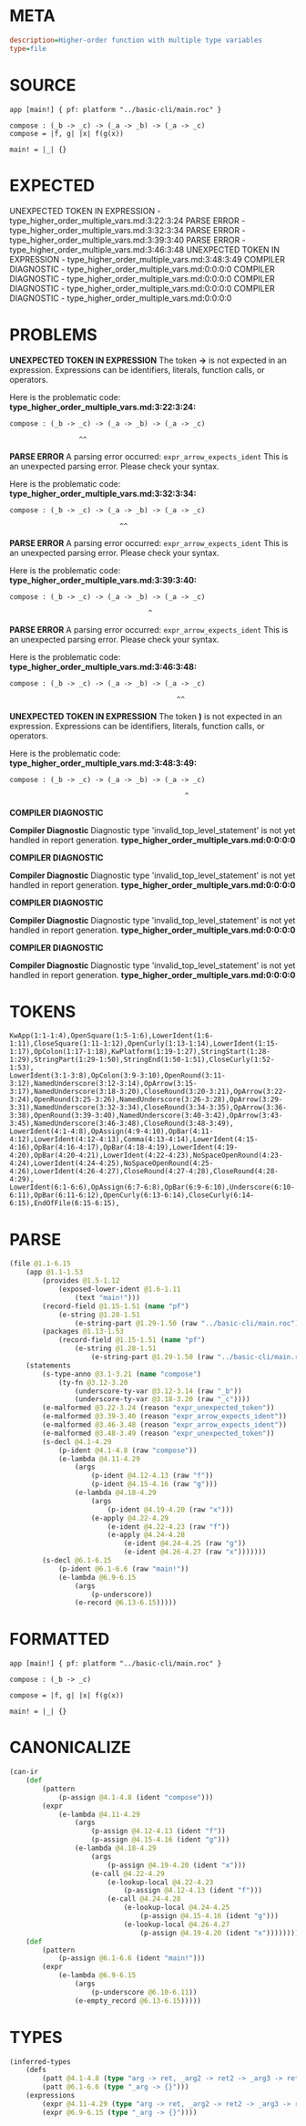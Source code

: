 # META
~~~ini
description=Higher-order function with multiple type variables
type=file
~~~
# SOURCE
~~~roc
app [main!] { pf: platform "../basic-cli/main.roc" }

compose : (_b -> _c) -> (_a -> _b) -> (_a -> _c)
compose = |f, g| |x| f(g(x))

main! = |_| {}
~~~
# EXPECTED
UNEXPECTED TOKEN IN EXPRESSION - type_higher_order_multiple_vars.md:3:22:3:24
PARSE ERROR - type_higher_order_multiple_vars.md:3:32:3:34
PARSE ERROR - type_higher_order_multiple_vars.md:3:39:3:40
PARSE ERROR - type_higher_order_multiple_vars.md:3:46:3:48
UNEXPECTED TOKEN IN EXPRESSION - type_higher_order_multiple_vars.md:3:48:3:49
COMPILER DIAGNOSTIC - type_higher_order_multiple_vars.md:0:0:0:0
COMPILER DIAGNOSTIC - type_higher_order_multiple_vars.md:0:0:0:0
COMPILER DIAGNOSTIC - type_higher_order_multiple_vars.md:0:0:0:0
COMPILER DIAGNOSTIC - type_higher_order_multiple_vars.md:0:0:0:0
# PROBLEMS
**UNEXPECTED TOKEN IN EXPRESSION**
The token **->** is not expected in an expression.
Expressions can be identifiers, literals, function calls, or operators.

Here is the problematic code:
**type_higher_order_multiple_vars.md:3:22:3:24:**
```roc
compose : (_b -> _c) -> (_a -> _b) -> (_a -> _c)
```
                     ^^


**PARSE ERROR**
A parsing error occurred: `expr_arrow_expects_ident`
This is an unexpected parsing error. Please check your syntax.

Here is the problematic code:
**type_higher_order_multiple_vars.md:3:32:3:34:**
```roc
compose : (_b -> _c) -> (_a -> _b) -> (_a -> _c)
```
                               ^^


**PARSE ERROR**
A parsing error occurred: `expr_arrow_expects_ident`
This is an unexpected parsing error. Please check your syntax.

Here is the problematic code:
**type_higher_order_multiple_vars.md:3:39:3:40:**
```roc
compose : (_b -> _c) -> (_a -> _b) -> (_a -> _c)
```
                                      ^


**PARSE ERROR**
A parsing error occurred: `expr_arrow_expects_ident`
This is an unexpected parsing error. Please check your syntax.

Here is the problematic code:
**type_higher_order_multiple_vars.md:3:46:3:48:**
```roc
compose : (_b -> _c) -> (_a -> _b) -> (_a -> _c)
```
                                             ^^


**UNEXPECTED TOKEN IN EXPRESSION**
The token **)** is not expected in an expression.
Expressions can be identifiers, literals, function calls, or operators.

Here is the problematic code:
**type_higher_order_multiple_vars.md:3:48:3:49:**
```roc
compose : (_b -> _c) -> (_a -> _b) -> (_a -> _c)
```
                                               ^


**COMPILER DIAGNOSTIC**

**Compiler Diagnostic**
Diagnostic type 'invalid_top_level_statement' is not yet handled in report generation.
**type_higher_order_multiple_vars.md:0:0:0:0**

**COMPILER DIAGNOSTIC**

**Compiler Diagnostic**
Diagnostic type 'invalid_top_level_statement' is not yet handled in report generation.
**type_higher_order_multiple_vars.md:0:0:0:0**

**COMPILER DIAGNOSTIC**

**Compiler Diagnostic**
Diagnostic type 'invalid_top_level_statement' is not yet handled in report generation.
**type_higher_order_multiple_vars.md:0:0:0:0**

**COMPILER DIAGNOSTIC**

**Compiler Diagnostic**
Diagnostic type 'invalid_top_level_statement' is not yet handled in report generation.
**type_higher_order_multiple_vars.md:0:0:0:0**

# TOKENS
~~~zig
KwApp(1:1-1:4),OpenSquare(1:5-1:6),LowerIdent(1:6-1:11),CloseSquare(1:11-1:12),OpenCurly(1:13-1:14),LowerIdent(1:15-1:17),OpColon(1:17-1:18),KwPlatform(1:19-1:27),StringStart(1:28-1:29),StringPart(1:29-1:50),StringEnd(1:50-1:51),CloseCurly(1:52-1:53),
LowerIdent(3:1-3:8),OpColon(3:9-3:10),OpenRound(3:11-3:12),NamedUnderscore(3:12-3:14),OpArrow(3:15-3:17),NamedUnderscore(3:18-3:20),CloseRound(3:20-3:21),OpArrow(3:22-3:24),OpenRound(3:25-3:26),NamedUnderscore(3:26-3:28),OpArrow(3:29-3:31),NamedUnderscore(3:32-3:34),CloseRound(3:34-3:35),OpArrow(3:36-3:38),OpenRound(3:39-3:40),NamedUnderscore(3:40-3:42),OpArrow(3:43-3:45),NamedUnderscore(3:46-3:48),CloseRound(3:48-3:49),
LowerIdent(4:1-4:8),OpAssign(4:9-4:10),OpBar(4:11-4:12),LowerIdent(4:12-4:13),Comma(4:13-4:14),LowerIdent(4:15-4:16),OpBar(4:16-4:17),OpBar(4:18-4:19),LowerIdent(4:19-4:20),OpBar(4:20-4:21),LowerIdent(4:22-4:23),NoSpaceOpenRound(4:23-4:24),LowerIdent(4:24-4:25),NoSpaceOpenRound(4:25-4:26),LowerIdent(4:26-4:27),CloseRound(4:27-4:28),CloseRound(4:28-4:29),
LowerIdent(6:1-6:6),OpAssign(6:7-6:8),OpBar(6:9-6:10),Underscore(6:10-6:11),OpBar(6:11-6:12),OpenCurly(6:13-6:14),CloseCurly(6:14-6:15),EndOfFile(6:15-6:15),
~~~
# PARSE
~~~clojure
(file @1.1-6.15
	(app @1.1-1.53
		(provides @1.5-1.12
			(exposed-lower-ident @1.6-1.11
				(text "main!")))
		(record-field @1.15-1.51 (name "pf")
			(e-string @1.28-1.51
				(e-string-part @1.29-1.50 (raw "../basic-cli/main.roc"))))
		(packages @1.13-1.53
			(record-field @1.15-1.51 (name "pf")
				(e-string @1.28-1.51
					(e-string-part @1.29-1.50 (raw "../basic-cli/main.roc"))))))
	(statements
		(s-type-anno @3.1-3.21 (name "compose")
			(ty-fn @3.12-3.20
				(underscore-ty-var @3.12-3.14 (raw "_b"))
				(underscore-ty-var @3.18-3.20 (raw "_c"))))
		(e-malformed @3.22-3.24 (reason "expr_unexpected_token"))
		(e-malformed @3.39-3.40 (reason "expr_arrow_expects_ident"))
		(e-malformed @3.46-3.48 (reason "expr_arrow_expects_ident"))
		(e-malformed @3.48-3.49 (reason "expr_unexpected_token"))
		(s-decl @4.1-4.29
			(p-ident @4.1-4.8 (raw "compose"))
			(e-lambda @4.11-4.29
				(args
					(p-ident @4.12-4.13 (raw "f"))
					(p-ident @4.15-4.16 (raw "g")))
				(e-lambda @4.18-4.29
					(args
						(p-ident @4.19-4.20 (raw "x")))
					(e-apply @4.22-4.29
						(e-ident @4.22-4.23 (raw "f"))
						(e-apply @4.24-4.28
							(e-ident @4.24-4.25 (raw "g"))
							(e-ident @4.26-4.27 (raw "x")))))))
		(s-decl @6.1-6.15
			(p-ident @6.1-6.6 (raw "main!"))
			(e-lambda @6.9-6.15
				(args
					(p-underscore))
				(e-record @6.13-6.15)))))
~~~
# FORMATTED
~~~roc
app [main!] { pf: platform "../basic-cli/main.roc" }

compose : (_b -> _c)

compose = |f, g| |x| f(g(x))

main! = |_| {}
~~~
# CANONICALIZE
~~~clojure
(can-ir
	(def
		(pattern
			(p-assign @4.1-4.8 (ident "compose")))
		(expr
			(e-lambda @4.11-4.29
				(args
					(p-assign @4.12-4.13 (ident "f"))
					(p-assign @4.15-4.16 (ident "g")))
				(e-lambda @4.18-4.29
					(args
						(p-assign @4.19-4.20 (ident "x")))
					(e-call @4.22-4.29
						(e-lookup-local @4.22-4.23
							(p-assign @4.12-4.13 (ident "f")))
						(e-call @4.24-4.28
							(e-lookup-local @4.24-4.25
								(p-assign @4.15-4.16 (ident "g")))
							(e-lookup-local @4.26-4.27
								(p-assign @4.19-4.20 (ident "x")))))))))
	(def
		(pattern
			(p-assign @6.1-6.6 (ident "main!")))
		(expr
			(e-lambda @6.9-6.15
				(args
					(p-underscore @6.10-6.11))
				(e-empty_record @6.13-6.15)))))
~~~
# TYPES
~~~clojure
(inferred-types
	(defs
		(patt @4.1-4.8 (type "arg -> ret, _arg2 -> ret2 -> _arg3 -> ret3"))
		(patt @6.1-6.6 (type "_arg -> {}")))
	(expressions
		(expr @4.11-4.29 (type "arg -> ret, _arg2 -> ret2 -> _arg3 -> ret3"))
		(expr @6.9-6.15 (type "_arg -> {}"))))
~~~
